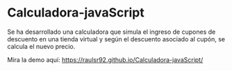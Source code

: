 # Calculadora-javaScript
Se ha desarrollado una calculadora que simula el ingreso de cupones de descuento en una tienda virtual y según el descuento asociado al cupón, se calcula el nuevo precio.


Mira la demo aquí: https://raulsr92.github.io/Calculadora-javaScript/
